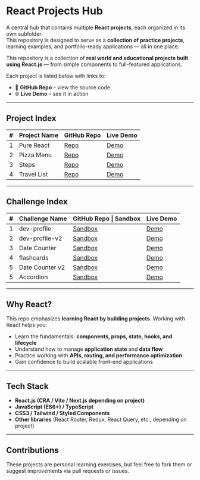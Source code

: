 # React Projects Hub

A central hub that contains multiple **React projects**, each organized in its own subfolder.  
This repository is designed to serve as a **collection of practice projects**, learning examples, and portfolio-ready applications — all in one place.

This repository is a collection of **real world and educational projects built using React.js** — from simple components to full-featured applications.

Each project is listed below with links to:
- 🔗 **GitHub Repo** – view the source code
- 🌐 **Live Demo** – see it in action
---
## Project Index

| #   | Project Name | GitHub Repo              | Live Demo                                     |
| --- | ------------ | ------------------------ | --------------------------------------------- |
| 1   | Pure React   | [Repo](./01-pure-react)  | [Demo](./01-pure-react/index.html)            |
| 2   | Pizza Menu   | [Repo](./03-pizza-menu)  | [Demo](https://fast-pizza-menue.netlify.app/) |
| 3   | Steps        | [Repo](./04-steps)       | [Demo](https://steps1.netlify.app/)           |
| 4   | Travel List  | [Repo](./05-travel-list) | [Demo](https://travel-lis.netlify.app/)       |
 
---
## Challenge Index

| #   | Challenge Name  | GitHub Repo \| Sandbox                                                                                                                                         | Live Demo                                                                          |
| --- | --------------- | -------------------------------------------------------------------------------------------------------------------------------------------------------------- | ---------------------------------------------------------------------------------- |
| 1   | dev-profile     | [Sandbox](https://codesandbox.io/p/sandbox/cranky-tess-8ftl7l?file=%2Fsrc%2FApp.js)                                                                            | [Demo](https://codesandbox.io/p/sandbox/cranky-tess-8ftl7l?file=%2Fsrc%2FApp.js)   |
| 2   | dev-profile-v2  | [Sandbox](https://codesandbox.io/p/sandbox/keen-elbakyan-5g3657?file=%2Fsrc%2FApp.js)                                                                          | [Demo](https://codesandbox.io/p/sandbox/keen-elbakyan-5g3657?file=%2Fsrc%2FApp.js) |
| 3   | Date Counter    | [Sandbox](https://codesandbox.io/p/sandbox/jolly-feynman-zvqvxj?file=%2Fsrc%2FApp.js%3A6%2C39)                                                                 | [Demo](https://zvqvxj.csb.app/)                                                    |
| 4   | flashcards      | [Sandbox](https://codesandbox.io/p/sandbox/pensive-feynman-klxhh4)                                                                                             | [Demo](https://klxhh4.csb.app/)                                                    |
| 5   | Date Counter v2 | [Sandbox](https://codesandbox.io/p/devbox/react-challenge-date-counter-forked-7m77kj?file=%2Fsrc%2FApp.js%3A29%2C11&workspaceId=ws_3NBMZ7KK8AnpBAeUSmFiZZ)     | [Demo](https://7m77kj.csb.app/)                                                    |
| 5   | Accordion       | [Sandbox](https://codesandbox.io/p/devbox/react-exercise-accordion-starter-forked-w4znct?file=%2Fsrc%2FApp.js%3A22%2C18&workspaceId=ws_3NBMZ7KK8AnpBAeUSmFiZZ) | [Demo](https://w4znct.csb.app/)                                                    |

---

## Why React?

This repo emphasizes **learning React by building projects**. Working with React helps you:
- Learn the fundamentals: **components, props, state, hooks, and lifecycle**
- Understand how to manage **application state** and **data flow**
- Practice working with **APIs, routing, and performance optimization**
- Gain confidence to build scalable front-end applications

---
## Tech Stack
- **React.js (CRA / Vite / Next.js depending on project)**
- **JavaScript (ES6+) / TypeScript**
- **CSS3 / Tailwind / Styled Components**
- **Other libraries** (React Router, Redux, React Query, etc., depending on project)
---
## Contributions

These projects are personal learning exercises, but feel free to fork them or suggest improvements via pull requests or issues.
